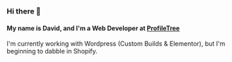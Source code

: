 ### Hi there 👋

#### My name is David, and I'm a Web Developer at [ProfileTree](https://profiletree.com)

I'm currently working with Wordpress (Custom Builds & Elementor), but I'm beginning to dabble in Shopify.

<!--
**davidmcdonnellPT/davidmcdonnellPT** is a ✨ _special_ ✨ repository because its `README.md` (this file) appears on your GitHub profile.

Here are some ideas to get you started:

- 🔭 I’m currently working on ...
- 🌱 I’m currently learning ...
- 👯 I’m looking to collaborate on ...
- 🤔 I’m looking for help with ...
- 💬 Ask me about ...
- 📫 How to reach me: ...
- 😄 Pronouns: ...
- ⚡ Fun fact: ...
-->
